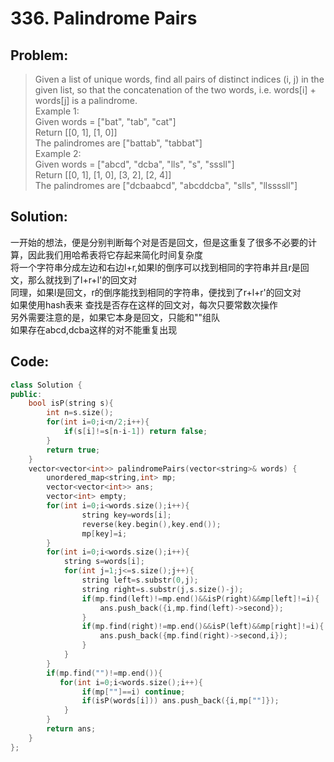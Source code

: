 # 336. Palindrome Pairs
## Problem:
>Given a list of unique words, find all pairs of distinct indices (i, j) in the given list, so that the concatenation of the two words, i.e. words[i] + words[j] is a palindrome.  
>Example 1:  
>Given words = ["bat", "tab", "cat"]  
>Return [[0, 1], [1, 0]]  
>The palindromes are ["battab", "tabbat"]  
>Example 2:  
>Given words = ["abcd", "dcba", "lls", "s", "sssll"]  
>Return [[0, 1], [1, 0], [3, 2], [2, 4]]  
>The palindromes are ["dcbaabcd", "abcddcba", "slls", "llssssll"]  
## Solution:
一开始的想法，便是分别判断每个对是否是回文，但是这重复了很多不必要的计算，因此我们用哈希表将它存起来简化时间复杂度  
将一个字符串分成左边和右边l+r,如果l的倒序可以找到相同的字符串并且r是回文，那么就找到了l+r+l'的回文对  
同理，如果l是回文，r的倒序能找到相同的字符串，便找到了r+l+r'的回文对  
如果使用hash表来 查找是否存在这样的回文对，每次只要常数次操作  
另外需要注意的是，如果它本身是回文，只能和""组队  
如果存在abcd,dcba这样的对不能重复出现  
## Code:
```cpp
class Solution {
public:
    bool isP(string s){
        int n=s.size();
        for(int i=0;i<n/2;i++){
            if(s[i]!=s[n-i-1]) return false;
        }
        return true;
    }
    vector<vector<int>> palindromePairs(vector<string>& words) {
        unordered_map<string,int> mp;
        vector<vector<int>> ans;
        vector<int> empty;
        for(int i=0;i<words.size();i++){
                string key=words[i];
                reverse(key.begin(),key.end());
                mp[key]=i;
        }
        for(int i=0;i<words.size();i++){
            string s=words[i];
            for(int j=1;j<=s.size();j++){
                string left=s.substr(0,j);
                string right=s.substr(j,s.size()-j);
                if(mp.find(left)!=mp.end()&&isP(right)&&mp[left]!=i){
                    ans.push_back({i,mp.find(left)->second});
                }
                if(mp.find(right)!=mp.end()&&isP(left)&&mp[right]!=i){
                    ans.push_back({mp.find(right)->second,i});
                }
            }
        }
        if(mp.find("")!=mp.end()){
           for(int i=0;i<words.size();i++){
                if(mp[""]==i) continue;
                if(isP(words[i])) ans.push_back({i,mp[""]});
            } 
        }
        return ans;
    }
};
```
